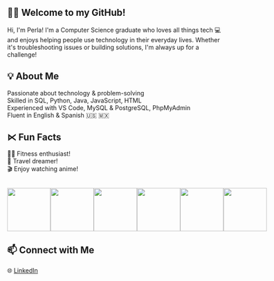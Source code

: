 ## 👩‍💻 Welcome to my GitHub!

Hi, I'm Perla! I'm a Computer Science graduate who loves all things tech 💻 and enjoys helping people use technology in their everyday lives. Whether it's troubleshooting issues or building solutions, I'm always up for a challenge!

## 💡 About Me
Passionate about technology & problem-solving<br>
Skilled in SQL, Python, Java, JavaScript, HTML<br>
Experienced with VS Code, MySQL & PostgreSQL, PhpMyAdmin<br>
Fluent in English & Spanish 🇺🇸 🇲🇽

## ⋉ Fun Facts
🏋️‍♀️ Fitness enthusiast!<br>
🛫 Travel dreamer!<br>
🎬 Enjoy watching anime!<br>

## 

<div style="display: flex; align-items:center; ">
  
  <img src="https://i.pinimg.com/736x/86/ad/01/86ad01aac334ed269e9d33dab95a2217.jpg" width="100" />
  <img src="https://i.pinimg.com/736x/bb/17/1f/bb171ff3c32d00aff7620053d6b192f2.jpg" width="100" />
  <img src="https://i.pinimg.com/736x/61/85/9d/61859de41676d7b22e8afe4065a7ea7f.jpg" width="100" />
  <img src="https://i.pinimg.com/736x/49/c1/50/49c1506f346f94f81de147be91f143bb.jpg" width="100" />
  <img src="https://media0.giphy.com/media/v1.Y2lkPTc5MGI3NjExNGt3dXRzODZlcDYzcWRuMm9id2RmcTMwOGhrdDVmNmV4aGlsNTVmZCZlcD12MV9pbnRlcm5hbF9naWZfYnlfaWQmY3Q9Zw/OLPQ6z2hlHmwFc4Hso/giphy.gif" width="100" />
  <img src="https://media4.giphy.com/media/v1.Y2lkPTc5MGI3NjExM2MxZ2twZzh0b3BpM2tpdzZna25kYmZyaW9pYzF6d2I4cGcyaHFhMCZlcD12MV9pbnRlcm5hbF9naWZfYnlfaWQmY3Q9Zw/oJjxexthHrPbi/giphy.gif" width="100" height="100"/>

</div>


## 📫 Connect with Me
🌐 [LinkedIn](https://www.linkedin.com/in/perla-rodriguez-08892126b)


